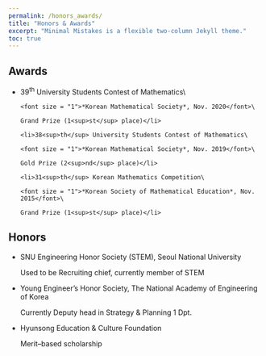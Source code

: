 ```yaml
---
permalink: /honors_awards/
title: "Honors & Awards"
excerpt: "Minimal Mistakes is a flexible two-column Jekyll theme."
toc: true
---
```


## Awards

<ul>
	<li>39<sup>th</sup> University Students Contest of Mathematics\
	
	<font size = "1">*Korean Mathematical Society*, Nov. 2020</font>\

	Grand Prize (1<sup>st</sup> place)</li>

	<li>38<sup>th</sup> University Students Contest of Mathematics\
	
	<font size = "1">*Korean Mathematical Society*, Nov. 2019</font>\
	
	Gold Prize (2<sup>nd</sup> place)</li>

	<li>31<sup>th</sup> Korean Mathematics Competition\
	
	<font size = "1">*Korean Society of Mathematical Education*, Nov. 2015</font>\
	
	Grand Prize (1<sup>st</sup> place)</li>
	
</ul>

## Honors

<ul>
 <li>SNU Engineering Honor Society (STEM), Seoul National University
 
Used to be Recruiting chief, currently member of STEM</li>

 <li>Young Engineer’s Honor Society, The National Academy of Engineering of Korea
 
Currently Deputy head in Strategy & Planning 1 Dpt. </li>

 <li>Hyunsong Education & Culture Foundation
 
Merit–based scholarship </li>

</ul>



